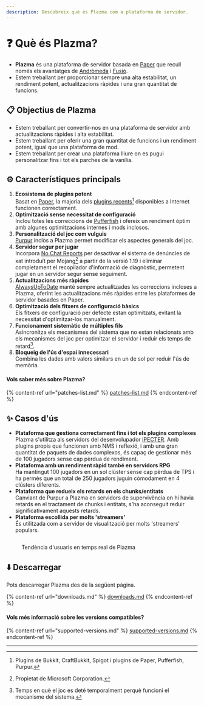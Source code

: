 ```yaml
---
description: Descobreix què és Plazma com a plataforma de servidor.
---
```


# ❓ Què és Plazma?

- **Plazma** és una plataforma de servidor basada en [Paper](https://github.com/PaperMC/Paper) que recull només els avantatges de [Andròmeda](https://github.com/EarendelArchived/Andromeda) i [Fusió](https://github.com/RuinedTechnologyUnify/Fusion).
- Estem treballant per proporcionar sempre una alta estabilitat, un rendiment potent, actualitzacions ràpides i una gran quantitat de funcions.

## 📋 Objectius de Plazma <a href="#id-1" id="id-1"></a>

- Estem treballant per convertir-nos en una plataforma de servidor amb actualitzacions ràpides i alta estabilitat.
- Estem treballant per oferir una gran quantitat de funcions i un rendiment potent, igual que una plataforma de mod.
- Estem treballant per crear una plataforma lliure on es pugui personalitzar fins i tot els parches de la vanília.

## ⚙️ Característiques principals <a href="#id-2" id="id-2"></a>

1. **Ecosistema de plugins potent**\
   Basat en [Paper](https://github.com/PaperMC/Paper), la majoria dels [plugins recents](#user-content-fn-1)[^1] disponibles a Internet funcionen correctament.
2. **Optimització sense necessitat de configuració**\
   Inclou totes les correccions de [Pufferfish](https://github.com/pufferfish-gg/Pufferfish) i ofereix un rendiment òptim amb algunes optimitzacions internes i mods inclosos.
3. **Personalització del joc com vulguis**\
   [Purpur](https://github.com/PurpurMC/Purpur) inclòs a Plazma permet modificar els aspectes generals del joc.
4. **Servidor segur per jugar**\
   Incorpora [No Chat Reports](https://github.com/Aizistral-Studios/No-Chat-Reports) per desactivar el sistema de denúncies de xat introduït per Mojang[^2] a partir de la versió 1.19 i eliminar completament el recopilador d'informació de diagnòstic, permetent jugar en un servidor segur sense seguiment.
5. **Actualitzacions més ràpides**\
   [AlwaysUpToDate](https://github.com/PlazmaMC/AlwaysUpToDate) manté sempre actualitzades les correccions incloses a Plazma, oferint les actualitzacions més ràpides entre les plataformes de servidor basades en Paper.
6. **Optimització dels fitxers de configuració bàsics**\
   Els fitxers de configuració per defecte estan optimitzats, evitant la necessitat d'optimitzar-los manualment.
7. **Funcionament sistemàtic de múltiples fils**\
   Asincronitza els mecanismes del sistema que no estan relacionats amb els mecanismes del joc per optimitzar el servidor i reduir els temps de retard[^4].
8. **Bloqueig de l'ús d'espai innecessari**\
   Combina les dades amb valors similars en un de sol per reduir l'ús de memòria.

#### Vols saber més sobre Plazma? <a href="#etc-1" id="etc-1"></a>

{% content-ref url="patches-list.md" %}
[patches-list.md](patches-list.md)
{% endcontent-ref %}

## ✨ Casos d'ús <a href="#id-3" id="id-3"></a>

- **Plataforma que gestiona correctament fins i tot els plugins complexes**\
  Plazma s'utilitza als servidors del desenvolupador [IPECTER](https://github.com/IPECTER). Amb plugins propis que funcionen amb NMS i reflexió, i amb una gran quantitat de paquets de dades complexos, és capaç de gestionar més de 100 jugadors sense cap pèrdua de rendiment.
- **Plataforma amb un rendiment ràpid també en servidors RPG**\
  Ha mantingut 100 jugadors en un sol clúster sense cap pèrdua de TPS i ha permès que un total de 250 jugadors juguin còmodament en 4 clústers diferents.
- **Plataforma que redueix els retards en els chunks/entitats**\
  Canviant de Purpur a Plazma en servidors de supervivència on hi havia retards en el tractament de chunks i entitats, s'ha aconseguit reduir significativament aquests retards.
- **Plataforma escollida per molts 'streamers'**\
  És utilitzada com a servidor de visualització per molts 'streamers' populars.

<figure>
   <img src="https://badge.plazmamc.org/internal/bstats" alt="">
   
   <figcaption><p>Tendència d'usuaris en temps real de Plazma</p></figcaption>
</figure>

## ⬇️ Descarregar

Pots descarregar Plazma des de la següent pàgina.

{% content-ref url="downloads.md" %}
[downloads.md](downloads.md)
{% endcontent-ref %}

#### Vols més informació sobre les versions compatibles?

{% content-ref url="supported-versions.md" %}
[supported-versions.md](supported-versions.md)
{% endcontent-ref %}

***

[^1]: Plugins de Bukkit, CraftBukkit, Spigot i plugins de Paper, Pufferfish, Purpur.

[^2]: Propietat de Microsoft Corporation.

[^3]: En desactivar el sistema de denúncies de xat, el xat es processa únicament al servidor, evitant el seguiment del xat de Mojang.

[^4]: Temps en què el joc es deté temporalment perquè funcioni el mecanisme del sistema.
